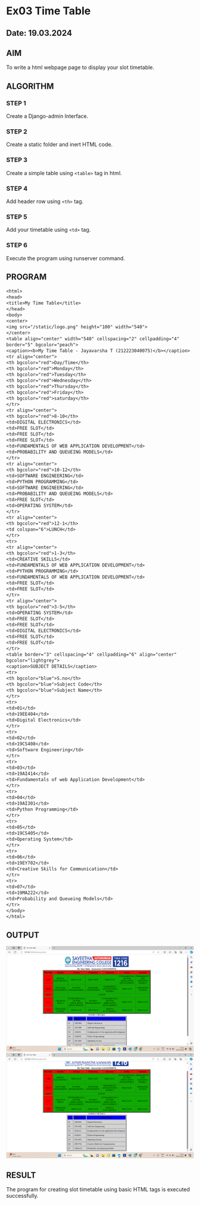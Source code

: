 # Ex03 Time Table
## Date: 19.03.2024

## AIM
To write a html webpage page to display your slot timetable.

## ALGORITHM
### STEP 1
Create a Django-admin Interface.

### STEP 2
Create a static folder and inert HTML code.

### STEP 3
Create a simple table using ```<table>``` tag in html.

### STEP 4
Add header row using ```<th>``` tag.

### STEP 5
Add your timetable using ```<td>``` tag.

### STEP 6
Execute the program using runserver command.

## PROGRAM
```
<html>
<head>
<title>My Time Table</title>
</head>
<body>
<center>
<img src="/static/logo.png" height="100" width="540">
</center>    
<table align="center" width="540" cellspacing="2" cellpadding="4" border="5" bgcolor="peach">
<caption><b>My Time Table - Jayavarsha T (212223040075)</b></caption>
<tr align="center">
<th bgcolor="red">Day/Time</th>
<th bgcolor="red">Monday</th>
<th bgcolor="red">Tuesday</th>
<th bgcolor="red">Wednesday</th>
<th bgcolor="red">Thursday</th>
<th bgcolor="red">Friday</th>
<th bgcolor="red">saturday</th>
</tr>    
<tr align="center">
<th bgcolor="red">8-10</th>
<td>DIGITAL ELECTRONICS</td>
<td>FREE SLOT</td>    
<td>FREE SLOT</td>
<td>FREE SLOT</td>
<td>FUNDAMENTALS OF WEB APPLICATION DEVELOPMENT</td>
<td>PROBABILITY AND QUEUEING MODELS</td>        
</tr>
<tr align="center">
<th bgcolor="red">10-12</th>
<td>SOFTWARE ENGINEERING</td>
<td>PYTHON PROGRAMMING</td>
<td>SOFTWARE ENGINEERING</td>
<td>PROBABILITY AND QUEUEING MODELS</td>
<td>FREE SLOT</td>
<td>OPERATING SYSTEM</td>
</tr>
<tr align="center">
<th bgcolor="red">12-1</th>
<td colspan="6">LUNCH</td>
</tr>
<tr>
<tr align="center">
<th bgcolor="red">1-3</th>
<td>CREATIVE SKILLS</td> 
<td>FUNDAMENTALS OF WEB APPLICATION DEVELOPMENT</td>
<td>PYTHON PROGRAMMING</td>
<td>FUNDAMENTALS OF WEB APPLICATION DEVELOPMENT</td>
<td>FREE SLOT</td> 
<td>FREE SLOT</td>       
</tr>
<tr align="center">
<th bgcolor="red">3-5</th>
<td>OPERATING SYSTEM</td>
<td>FREE SLOT</td>
<td>FREE SLOT</td>
<td>DIGITAL ELECTRONICS</td>
<td>FREE SLOT</td>
<td>FREE SLOT</td>
</tr>     
<table border="3" cellspacing="4" cellpadding="6" align="center" bgcolor="lightgrey">
<caption>SUBJECT DETAILS</caption>
<tr>
<th bgcolor="blue">S.no</th>
<th bgcolor="blue">Subject Code</th>
<th bgcolor="blue">Subject Name</th>
</tr>
<tr>
<td>01</td>
<td>19EE404</td>
<td>Digital Electronics</td>
</tr>
<tr>
<td>02</td>
<td>19CS408</td>
<td>Software Engineering</td>
</tr> 
<tr>
<td>03</td>
<td>19AI414</td>
<td>Fundamentals of web Application Development</td>
</tr>
<tr>
<td>04</td>
<td>19AI301</td>
<td>Python Programming</td>
</tr>
<tr>
<td>05</td>
<td>19CS405</td>
<td>Operating System</td>
</tr>
<tr>
<td>06</td>
<td>19EY702</td>
<td>Creative Skills for Communication</td>
</tr>
<tr>
<td>07</td>
<td>19MA222</td>
<td>Probability and Queueing Models</td>
</tr>
</body>
</html>
```
## OUTPUT
![alt text](web-3.png)
![alt text](web-3-2.png)

## RESULT
The program for creating slot timetable using basic HTML tags is executed successfully.

